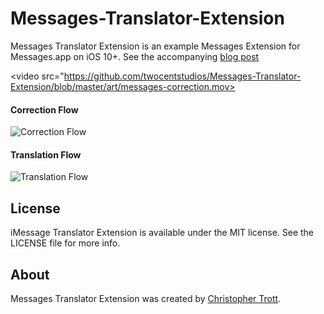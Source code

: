 # Messages-Translator-Extension

Messages Translator Extension is an example Messages Extension for Messages.app on iOS 10+. See the accompanying [blog post](http://twocentstudios.com/2016/06/24/a-deep-dive-into-ios-messages-extensions/)

<video src="https://github.com/twocentstudios/Messages-Translator-Extension/blob/master/art/messages-correction.mov></video>

#### Correction Flow

![Correction Flow](https://github.com/twocentstudios/Messages-Translator-Extension/blob/master/art/messages-correction-flow-small.png)

#### Translation Flow

![Translation Flow](https://github.com/twocentstudios/Messages-Translator-Extension/blob/master/art/messages-translation-flow-small.png)

## License

iMessage Translator Extension is available under the MIT license. See the LICENSE file for more info.

## About

Messages Translator Extension was created by [Christopher Trott](http://twitter.com/twocentstudios).
